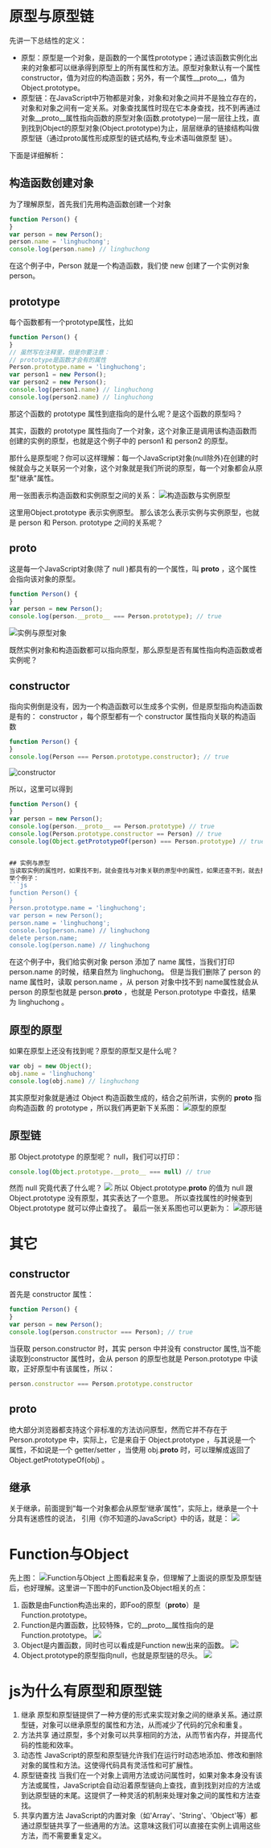 
# 原型与原型链
先讲一下总结性的定义：
- 原型：原型是一个对象，是函数的一个属性prototype；通过该函数实例化出来的对象都可以继承得到原型上的所有属性和方法。原型对象默认有一个属性constructor，值为对应的构造函数；另外，有一个属性__proto__，值为Object.prototype。
- 原型链：在JavaScript中万物都是对象，对象和对象之间并不是独立存在的，对象和对象之间有一定关系。对象查找属性时现在它本身查找，找不到再通过对象__proto__属性指向函数的原型对象(函数.prototype)一层一层往上找，直到找到Object的原型对象(Object.prototype)为止，层层继承的链接结构叫做原型链（通过proto属性形成原型的链式结构,专业术语叫做原型
链）。

下面是详细解析：
## 构造函数创建对象
为了理解原型，首先我们先用构造函数创建一个对象
```js
function Person() {
}
var person = new Person();
person.name = 'linghuchong';
console.log(person.name) // linghuchong
```

在这个例子中，Person 就是一个构造函数，我们使 new 创建了一个实例对象 person。

## prototype

每个函数都有一个prototype属性，比如

```js
function Person() {
}
// 虽然写在注释里，但是你要注意：
// prototype是函数才会有的属性
Person.prototype.name = 'linghuchong';
var person1 = new Person();
var person2 = new Person();
console.log(person1.name) // linghuchong
console.log(person2.name) // linghuchong
```

那这个函数的 prototype 属性到底指向的是什么呢？是这个函数的原型吗？

其实，函数的 prototype 属性指向了一个对象，这个对象正是调用该构造函数而创建的实例的原型，也就是这个例子中的 person1 和 person2 的原型。

那什么是原型呢？你可以这样理解：每一个JavaScript对象(null除外)在创建的时候就会与之关联另一个对象，这个对象就是我们所说的原型，每一个对象都会从原型"继承"属性。

用一张图表示构造函数和实例原型之间的关系：
![构造函数与实例原型](由浅入深解析原型与原形链_files/1.jpg)

这里用Object.prototype 表示实例原型。
那么该怎么表示实例与实例原型，也就是 person 和 Person. prototype 之间的关系呢？

## __proto__

这是每一个JavaScript对象(除了 null )都具有的一个属性，叫 __proto__ ，这个属性会指向该对象的原型。

```js
function Person() {
}
var person = new Person();
console.log(person.__proto__ === Person.prototype); // true```
![实例与原型对象](由浅入深解析原型与原形链_files/2.jpg)

既然实例对象和构造函数都可以指向原型，那么原型是否有属性指向构造函数或者实例呢？

## constructor
指向实例倒是没有，因为一个构造函数可以生成多个实例，但是原型指向构造函数是有的： constructor ，每个原型都有一个 constructor 属性指向关联的构造函数
```js
function Person() {
}
console.log(Person === Person.prototype.constructor); // true
```
![constructor](由浅入深解析原型与原形链_files/3.jpg)

所以，这里可以得到
```js
function Person() {
}
var person = new Person();
console.log(person.__proto__ == Person.prototype) // true
console.log(Person.prototype.constructor == Person) // true
console.log(Object.getPrototypeOf(person) === Person.prototype) // true


## 实例与原型
当读取实例的属性时，如果找不到，就会查找与对象关联的原型中的属性，如果还查不到，就去找原型的原型，一直找到最顶层为止。
举个例子：
```js
function Person() {
}
Person.prototype.name = 'linghuchong';
var person = new Person();
person.name = 'linghuchong';
console.log(person.name) // linghuchong
delete person.name;
console.log(person.name) // linghuchong
```
在这个例子中，我们给实例对象 person 添加了 name 属性，当我们打印 person.name 的时候，结果自然为 linghuchong。
但是当我们删除了 person 的 name 属性时，读取 person.name ，从 person 对象中找不到 name属性就会从 person 的原型也就是 person.__proto__ ，也就是 Person.prototype 中查找，结果为 linghuchong 。
## 原型的原型
如果在原型上还没有找到呢？原型的原型又是什么呢？
```js
var obj = new Object();
obj.name = 'linghuchong'
console.log(obj.name) // linghuchong
```
其实原型对象就是通过 Object 构造函数生成的，结合之前所讲，实例的 __proto__ 指向构造函数
的 prototype ，所以我们再更新下关系图：![原型的原型](由浅入深解析原型与原形链_files/4.jpg)

## 原型链
那 Object.prototype 的原型呢？
null，我们可以打印：```js
console.log(Object.prototype.__proto__ === null) // true
```
然而 null 究竟代表了什么呢？
![](由浅入深解析原型与原形链_files/5.jpg)
所以 Object.prototype.__proto__ 的值为 null 跟 Object.prototype 没有原型，其实表达了一个意思。
所以查找属性的时候查到 Object.prototype 就可以停止查找了。
最后一张关系图也可以更新为：
![原形链](由浅入深解析原型与原形链_files/7.jpg)

# 其它

## constructor
首先是 constructor 属性：
```js
function Person() {
}
var person = new Person();
console.log(person.constructor === Person); // true
```

当获取 person.constructor 时，其实 person 中并没有 constructor 属性,当不能读取到constructor 属性时，会从 person 的原型也就是 Person.prototype 中读取，正好原型中有该属性，所以：
```js
person.constructor === Person.prototype.constructor
```
## __proto__
绝大部分浏览器都支持这个非标准的方法访问原型，然而它并不存在于 Person.prototype 中，实际上，它是来自于 Object.prototype ，与其说是一个属性，不如说是一个 getter/setter ，当使用 obj.__proto__ 时，可以理解成返回了 Object.getPrototypeOf(obj) 。
## 继承
关于继承，前面提到“每一个对象都会从原型‘继承’属性”，实际上，继承是一个十分具有迷惑性的说法，
引用《你不知道的JavaScript》中的话，就是：
![](由浅入深解析原型与原形链_files/6.jpg)

# Function与Object
先上图：
![Function与Object](由浅入深解析原型与原形链_files/8.jpg)
上图看起来复杂，但理解了上面说的原型及原型链后，也好理解。这里讲一下图中的Function及Object相关的点：

1. 函数是由Function构造出来的，即Foo的原型（__proto__）是Function.prototype。
2. Function是内置函数，比较特殊，它的__proto__属性指向的是Function.prototype。
![](由浅入深解析原型与原形链_files/9.jpg)
3. Object是内置函数，同时也可以看成是Function new出来的函数。
![](由浅入深解析原型与原形链_files/10.jpg)
4. Object.prototype的原型指向null，也就是原型链的尽头。
![](由浅入深解析原型与原形链_files/11.jpg)


# js为什么有原型和原型链
1. 继承
	原型和原型链提供了一种方便的形式来实现对象之间的继承关系。通过原型链，对象可以继承原型的属性和方法，从而减少了代码的冗余和重复。
2. 方法共享
	通过原型，多个对象可以共享相同的方法，从而节省内存，并提高代码的性能和效率。
3. 动态性
	JavaScript的原型和原型链允许我们在运行时动态地添加、修改和删除对象的属性和方法。这使得代码具有灵活性和可扩展性。
4. 原型链查找						当我们在一个对象上调用方法或访问属性时，如果对象本身没有该方法或属性，JavaScript会自动沿着原型链向上查找，直到找到对应的方法或到达原型链的末尾。这提供了一种灵活的机制来处理对象之间的属性和方法查找。
5. 共享内置方法
	JavaScript的内置对象（如'Array'、'String'、'Object'等）都通过原型链共享了一些通用的方法。这意味这我们可以直接在实例上调用这些方法，而不需要重复定义。
